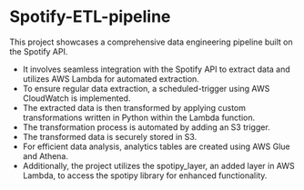 # Spotify-ETL-pipeline

This project showcases a comprehensive data engineering pipeline built on the Spotify API. 
* It involves seamless integration with the Spotify API to extract data and utilizes AWS Lambda for automated extraction.
* To ensure regular data extraction, a scheduled-trigger using AWS CloudWatch is implemented.
* The extracted data is then transformed by applying custom transformations written in Python within the Lambda function.
* The transformation process is automated by adding an S3 trigger.
* The transformed data is securely stored in S3.
* For efficient data analysis, analytics tables are created using AWS Glue and Athena.
* Additionally, the project utilizes the spotipy_layer, an added layer in AWS Lambda, to access the spotipy library for enhanced functionality.
